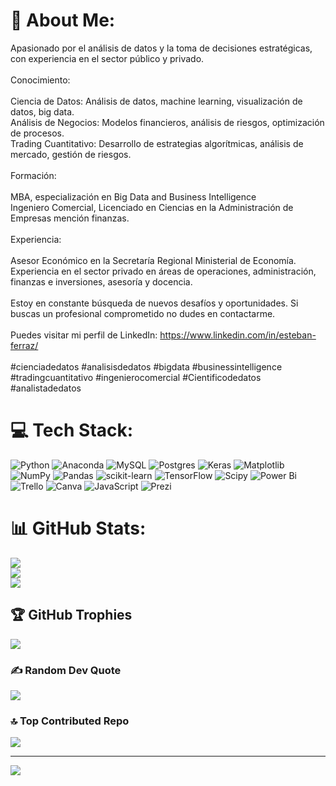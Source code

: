 # 💫 About Me:
Apasionado por el análisis de datos y la toma de decisiones estratégicas, con experiencia en el sector público y privado.<br><br>Conocimiento:<br><br>Ciencia de Datos: Análisis de datos, machine learning, visualización de datos, big data.<br>Análisis de Negocios: Modelos financieros, análisis de riesgos, optimización de procesos.<br>Trading Cuantitativo: Desarrollo de estrategias algorítmicas, análisis de mercado, gestión de riesgos.<br><br>Formación:<br><br>MBA, especialización en Big Data and Business Intelligence<br>Ingeniero Comercial, Licenciado en Ciencias en la Administración de Empresas mención finanzas.<br><br>Experiencia:<br><br>Asesor Económico en la Secretaría Regional Ministerial de Economía. Experiencia en el sector privado en áreas de operaciones, administración, finanzas e inversiones, asesoría y docencia.<br><br>Estoy en constante búsqueda de nuevos desafíos y oportunidades. Si buscas un profesional comprometido no dudes en contactarme.<br><br>Puedes visitar mi perfil de LinkedIn: https://www.linkedin.com/in/esteban-ferraz/<br><br>#cienciadedatos #analisisdedatos #bigdata #businessintelligence #tradingcuantitativo #ingenierocomercial #Cientificodedatos #analistadedatos<br>


# 💻 Tech Stack:
![Python](https://img.shields.io/badge/python-3670A0?style=for-the-badge&logo=python&logoColor=ffdd54) ![Anaconda](https://img.shields.io/badge/Anaconda-%2344A833.svg?style=for-the-badge&logo=anaconda&logoColor=white) ![MySQL](https://img.shields.io/badge/mysql-%2300000f.svg?style=for-the-badge&logo=mysql&logoColor=white) ![Postgres](https://img.shields.io/badge/postgres-%23316192.svg?style=for-the-badge&logo=postgresql&logoColor=white) ![Keras](https://img.shields.io/badge/Keras-%23D00000.svg?style=for-the-badge&logo=Keras&logoColor=white) ![Matplotlib](https://img.shields.io/badge/Matplotlib-%23ffffff.svg?style=for-the-badge&logo=Matplotlib&logoColor=black) ![NumPy](https://img.shields.io/badge/numpy-%23013243.svg?style=for-the-badge&logo=numpy&logoColor=white) ![Pandas](https://img.shields.io/badge/pandas-%23150458.svg?style=for-the-badge&logo=pandas&logoColor=white) ![scikit-learn](https://img.shields.io/badge/scikit--learn-%23F7931E.svg?style=for-the-badge&logo=scikit-learn&logoColor=white) ![TensorFlow](https://img.shields.io/badge/TensorFlow-%23FF6F00.svg?style=for-the-badge&logo=TensorFlow&logoColor=white) ![Scipy](https://img.shields.io/badge/SciPy-%230C55A5.svg?style=for-the-badge&logo=scipy&logoColor=%white) ![Power Bi](https://img.shields.io/badge/power_bi-F2C811?style=for-the-badge&logo=powerbi&logoColor=black) ![Trello](https://img.shields.io/badge/Trello-%23026AA7.svg?style=for-the-badge&logo=Trello&logoColor=white) ![Canva](https://img.shields.io/badge/Canva-%2300C4CC.svg?style=for-the-badge&logo=Canva&logoColor=white) ![JavaScript](https://img.shields.io/badge/javascript-%23323330.svg?style=for-the-badge&logo=javascript&logoColor=%23F7DF1E) ![Prezi](https://img.shields.io/badge/Prezi-%23000000.svg?style=for-the-badge&logo=Prezi&logoColor=white)
# 📊 GitHub Stats:
![](https://github-readme-stats.vercel.app/api?username=estebanferraz1&theme=tokyonight&hide_border=true&include_all_commits=false&count_private=false)<br/>
![](https://github-readme-streak-stats.herokuapp.com/?user=estebanferraz1&theme=tokyonight&hide_border=true)<br/>
![](https://github-readme-stats.vercel.app/api/top-langs/?username=estebanferraz1&theme=tokyonight&hide_border=true&include_all_commits=false&count_private=false&layout=compact)

## 🏆 GitHub Trophies
![](https://github-profile-trophy.vercel.app/?username=estebanferraz1&theme=tokyonight&no-frame=true&no-bg=true&margin-w=4)

### ✍️ Random Dev Quote
![](https://quotes-github-readme.vercel.app/api?type=horizontal&theme=tokyonight)

### 🔝 Top Contributed Repo
![](https://github-contributor-stats.vercel.app/api?username=estebanferraz1&limit=5&theme=tokyonight&combine_all_yearly_contributions=true)

---
[![](https://visitcount.itsvg.in/api?id=estebanferraz1&icon=0&color=0)](https://visitcount.itsvg.in)

<!-- Proudly created with GPRM ( https://gprm.itsvg.in ) -->
